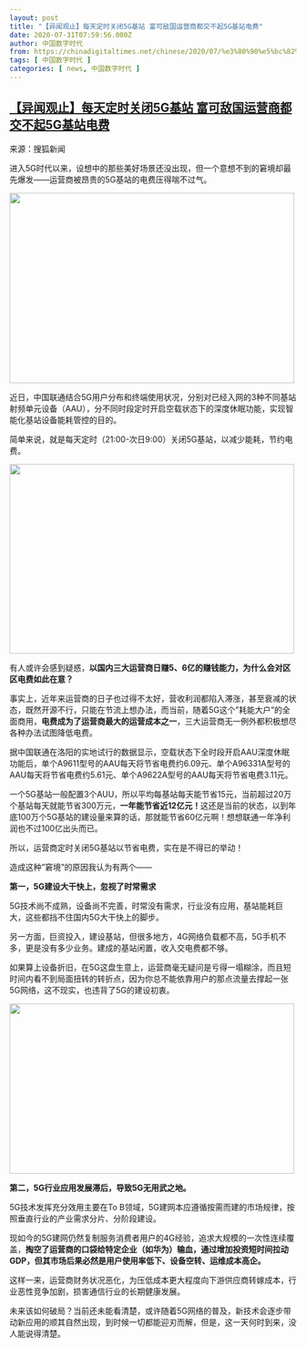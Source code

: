 ```yaml
---
layout: post
title: "【异闻观止】每天定时关闭5G基站 富可敌国运营商都交不起5G基站电费"
date: 2020-07-31T07:59:56.000Z
author: 中国数字时代
from: https://chinadigitaltimes.net/chinese/2020/07/%e3%80%90%e5%bc%82%e9%97%bb%e8%a7%82%e6%ad%a2%e3%80%91%e6%af%8f%e5%a4%a9%e5%ae%9a%e6%97%b6%e5%85%b3%e9%97%ad5g%e5%9f%ba%e7%ab%99-%e5%af%8c%e5%8f%af%e6%95%8c%e5%9b%bd%e8%bf%90%e8%90%a5%e5%95%86/
tags: [ 中国数字时代 ]
categories: [ news, 中国数字时代 ]
---
```

<!--1596182396000-->
[【异闻观止】每天定时关闭5G基站 富可敌国运营商都交不起5G基站电费](https://chinadigitaltimes.net/chinese/2020/07/%e3%80%90%e5%bc%82%e9%97%bb%e8%a7%82%e6%ad%a2%e3%80%91%e6%af%8f%e5%a4%a9%e5%ae%9a%e6%97%b6%e5%85%b3%e9%97%ad5g%e5%9f%ba%e7%ab%99-%e5%af%8c%e5%8f%af%e6%95%8c%e5%9b%bd%e8%bf%90%e8%90%a5%e5%95%86/)
------

<div>
<p>来源：搜狐新闻</p><p>进入5G时代以来，设想中的那些美好场景还没出现，但一个意想不到的窘境却最先爆发——运营商被昂贵的5G基站的电费压得喘不过气。</p><p><img class="aligncenter wp-image-651332" src="https://chinadigitaltimes.net/chinese/files/2020/07/5G基站关闭.jpeg" alt="" width="500" height="334" srcset="https://chinadigitaltimes.net/chinese/files/2020/07/5G基站关闭.jpeg 640w, https://chinadigitaltimes.net/chinese/files/2020/07/5G基站关闭-300x200.jpeg 300w" sizes="(max-width: 500px) 100vw, 500px" /></p><p>近日，中国联通结合5G用户分布和终端使用状况，分别对已经入网的3种不同基站射频单元设备（AAU），分不同时段定时开启空载状态下的深度休眠功能，实现智能化基站设备能耗管控的目的。</p><p>简单来说，就是每天定时（21:00-次日9:00）关闭5G基站，以减少能耗，节约电费。</p><p><img class="aligncenter wp-image-651333" src="https://chinadigitaltimes.net/chinese/files/2020/07/5G基站关闭2.jpeg" alt="" width="500" height="333" srcset="https://chinadigitaltimes.net/chinese/files/2020/07/5G基站关闭2.jpeg 640w, https://chinadigitaltimes.net/chinese/files/2020/07/5G基站关闭2-300x200.jpeg 300w" sizes="(max-width: 500px) 100vw, 500px" /></p><p>有人或许会感到疑惑，<strong>以国内三大运营商日赚5、6亿的赚钱能力，为什么会对区区电费如此在意？</strong></p><p>事实上，近年来运营商的日子也过得不太好，营收利润都陷入滞涨，甚至衰减的状态，既然开源不行，只能在节流上想办法，而当前，随着5G这个&#8221;耗能大户&#8221;的全面商用，<strong>电费成为了运营商最大的运营成本之一</strong>，三大运营商无一例外都积极想尽各种办法试图降低电费。</p><p>据中国联通在洛阳的实地试行的数据显示，空载状态下全时段开启AAU深度休眠功能后，单个A9611型号的AAU每天将节省电费约6.09元、单个A96331A型号的AAU每天将节省电费约5.61元、单个A9622A型号的AAU每天将节省电费3.11元。</p><p>一个5G基站一般配置3个AUU，所以平均每基站每天能节省15元，当前超过20万个基站每天就能节省300万元，<strong>一年能节省近12亿元！</strong>这还是当前的状态，以到年底100万个5G基站的建设量来算的话，那就能节省60亿元啊！想想联通一年净利润也不过100亿出头而已。</p><p>所以，运营商定时关闭5G基站以节省电费，实在是不得已的举动！</p><p>造成这种&#8221;窘境&#8221;的原因我认为有两个——</p><p><strong>第一，5G建设大干快上，忽视了时常需求</strong></p><p>5G技术尚不成熟，设备尚不完善，时常没有需求，行业没有应用，基站能耗巨大，这些都挡不住国内5G大干快上的脚步。</p><p>另一方面，巨资投入，建设基站，但很多地方，4G网络负载都不高，5G手机不多，更是没有多少业务。建成的基站闲置，收入交电费都不够。</p><p>如果算上设备折旧，在5G这盘生意上，运营商毫无疑问是亏得一塌糊涂，而且短时间内看不到局面扭转的转折点，因为你总不能依靠用户的那点流量去撑起一张5G网络，这不现实，也违背了5G的建设初衷。</p><p><img class="aligncenter wp-image-651334" src="https://chinadigitaltimes.net/chinese/files/2020/07/5G基站关闭3.jpeg" alt="" width="500" height="299" srcset="https://chinadigitaltimes.net/chinese/files/2020/07/5G基站关闭3.jpeg 640w, https://chinadigitaltimes.net/chinese/files/2020/07/5G基站关闭3-300x180.jpeg 300w, https://chinadigitaltimes.net/chinese/files/2020/07/5G基站关闭3-627x376.jpeg 627w, https://chinadigitaltimes.net/chinese/files/2020/07/5G基站关闭3-440x264.jpeg 440w" sizes="(max-width: 500px) 100vw, 500px" /></p><p><strong>第二，5G行业应用发展滞后，导致5G无用武之地。</strong></p><p>5G技术发挥充分效用主要在To B领域，5G建网本应遵循按需而建的市场规律，按照垂直行业的产业需求分片、分阶段建设。</p><p>现如今的5G建网仍然复制服务消费者用户的4G经验，追求大规模的一次性连续覆盖，<strong>掏空了运营商的口袋给特定企业（如华为）输血，通过增加投资短时间拉动GDP，但其市场后果必然是用户使用率低下、设备空转、运维成本高企。</strong></p><p>这样一来，运营商财务状况恶化，为压低成本更大程度向下游供应商转嫁成本，行业恶性竞争加剧，损害通信行业的长期健康发展。</p><p>未来该如何破局？当前还未能看清楚，或许随着5G网络的普及，新技术会逐步带动新应用的顺其自然出现，到时候一切都能迎刃而解，但是，这一天何时到来，没人能说得清楚。</p>
</div>
